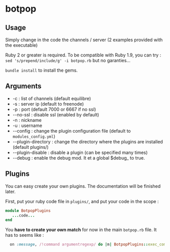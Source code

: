 # botpop

## Usage

Simply change in the code the channels / server (2 examples provided with the executable)

Ruby 2 or greater is required. To be compatible with Ruby 1.9, you can try :
``sed 's/prepend/include/g' -i botpop.rb`` but no garanties...

``bundle install`` to install the gems.


## Arguments

- -c <OPT> : list of channels (default equilibre)
- -s <OPT> : server ip (default to freenode)
- -p <OPT> : port (default 7000 or 6667 if no ssl)
- --no-ssl : disable ssl (enabled by default)
- -n <OPT> : nickname
- -u <OPT> : username
- --config <OPT> : change the plugin configuration file (default to ``modules_config.yml``)
- --plugin-directory <OPT> : change the directory where the plugins are installed (default plugins/)
- --plugin-disable <OPT> : disable a plugin (can be specified many times)
- --debug <OPT> : enable the debug mod. It et a global $debug_<OPT> to true.

## Plugins

You can easy create your own plugins. The documentation will be finished later.

First, put your ruby code file in ``plugins/``, and put your code in the scope :
```ruby
module BotpopPlugins
   ...code...
end
```

You __have to create your own match__ for now in the main ``botpop.rb`` file.
It has to seems like :
```ruby
  on :message, /!command argumentregexp/ do |m| BotpopPlugins::exec_command m end
```
